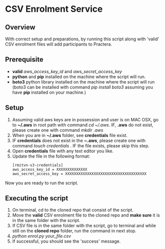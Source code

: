 CSV Enrolment Service
=======

Overview
-------------
With correct setup and preparations, by running this script along with 'valid' CSV enrolment files will add participants to Practera.


Prerequisite
-------
- **valid** _aws_access_key_id_ and _aws_secret_access_key_
- **python** and **pip** installed on the machine where the script will run. 
- **boto3** python library installed on the machine where the script will run (boto3 can be installed with command _pip install boto3_ assuming you have **pip** installed on your machine.)

Setup 
-------
1. Assuming valid aws keys are in possession and user is on MAC OSX, go to **~/.aws** in root path with command _cd ~/.aws_. IF, **.aws** do not exist, please create one with command _mkdir .aws_ 
2. When you are in **~/.aws** folder, see **credentials** file exist. 
3. IF **credentials** does not exist in the **~.aws**, please create one with command _touch credentials_ . IF the file exists, please skip this step.
4. Open **credentials** file with any text editor you like.
5. Update the file in the following format: 
	```
	[rmitvn-s3-credentials] 
	aws_access_key_id = XXXXXXXXXXXXXX
	aws_secret_access_key = XXXXXXXXXXXXXXXXXXXXXXXXXXXXXXXXXXXXX
	```
Now you are ready to run the script. 


Executing the script  
-------
1. On terminal, cd to the cloned repo that consist of the script. 
2. Move the **valid** CSV enrolment file to the cloned repo and **make sure** it is in the same folder with the script. 
3. If CSV file is in the same folder with the script, go to terminal and while still on the **cloned repo** folder, run the command in next stop. 
4. _python enrol.py your_file.csv_ 
5. If successful, you should see the 'success' message. 